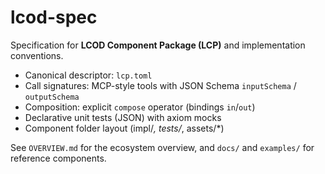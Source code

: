 # lcod-spec

Specification for **LCOD Component Package (LCP)** and implementation conventions.

- Canonical descriptor: `lcp.toml`
- Call signatures: MCP-style tools with JSON Schema `inputSchema` / `outputSchema`
- Composition: explicit `compose` operator (bindings `in`/`out`)
- Declarative unit tests (JSON) with axiom mocks
- Component folder layout (impl/*, tests/*, assets/*)

See `OVERVIEW.md` for the ecosystem overview, and `docs/` and `examples/` for reference components.

